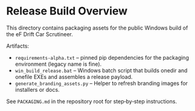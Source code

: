 # Release Build Overview

This directory contains packaging assets for the public Windows build of the eF Drift Car Scrutineer.

Artifacts:

- `requirements-alpha.txt` – pinned pip dependencies for the packaging environment (legacy name is fine).
- `win_build_release.bat` – Windows batch script that builds onedir and onefile EXEs and assembles a release payload.
- `generate_branding_assets.py` – Helper to refresh branding images for installers or docs.

See `PACKAGING.md` in the repository root for step‑by‑step instructions.
